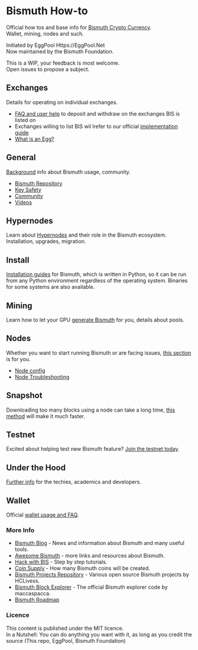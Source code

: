 # Bismuth How-to
Official how tos and base info for [Bismuth Crypto Currency](https://bismuth.cz).  
Wallet, mining, nodes and such.

Initiated by EggPool Https://EggPool.Net  
Now maintained by the Bismuth Foundation.

This is a WIP, your feedback is most welcome.  
Open issues to propose a subject.

## Exchanges

Details for operating on individual exchanges.
- [FAQ and user help](Exchanges) to deposit and withdraw on the exchanges BIS is listed on
- Exchanges willing to list BIS wil lrefer to our official [implementation guide](Exchanges/How_to_Implement.md)
- [What is an Egg?](Exchanges/WTF_is_an_egg.MD)

## General
[Background](General) info about Bismuth usage, community.

- [Bismuth Repository](https://github.com/bismuthfoundation/Bismuth)
- [Key Safety](General/Keys_safety.MD)
- [Community](General/Community.MD)
- [Videos](General/Videos.MD)

## Hypernodes
Learn about [Hypernodes](Hypernodes) and their role in the Bismuth ecosystem. Installation, upgrades, migration.

## Install
[Installation guides](Install) for Bismuth, which is written in Python, so it can be run from any Python environment regardless of the operating system. Binaries for some systems are also available.

## Mining
Learn how to let your GPU [generate Bismuth](Mining/README.md) for you, details about pools. 

## Nodes
Whether you want to start running Bismuth or are facing issues, [this section](Nodes) is for you.

- [Node config](Nodes/Node_config.MD)
- [Node Troubleshooting](Nodes/Node_Troubleshooting.MD)

## Snapshot
Downloading too many blocks using a node can take a long time, [this method](Snapshot/Readme.md) will make it much faster.

## Testnet
Excited about helping test new Bismuth feature? [Join the testnet today](Testnet/Readme.md).

## Under the Hood
[Further info](UnderTheHood) for the techies, academics and developers.

## Wallet
Official [wallet usage and FAQ](Wallet).

### More Info

- [Bismuth Blog](https://hypernodes.bismuth.live/?page_id=20) - News and information about Bismuth and many useful tools.
- [Awesome Bismuth](https://github.com/bismuthfoundation/Awesome-Bismuth) - more links and resources about Bismuth.
- [Hack with BIS](https://github.com/bismuthfoundation/Hack-with-BIS) - Step by step tutorials.
- [Coin Supply](CoinSupply/Readme.md) - How many Bismuth coins will be created.
- [Bismuth Projects Repository](https://github.com/hclivess/BismuthProjects) - Various open source Bismuth projects by HCLivess.
- [Bismuth Block Explorer](https://github.com/maccaspacca/BismuthExplorer) - The official Bismuth explorer code by maccaspacca.
- [Bismuth Roadmap](https://github.com/bismuthfoundation/Roadmap)

### Licence
This content is published under the MIT licence.  
In a Nutshell: You can do anything you want with it, as long as you credit the source (This repo, EggPool, Bismuth Foundation)
